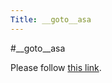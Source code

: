 ```yaml
---
Title: __goto__asa
---
```

#__goto__asa
<head><meta http-equiv="refresh" content="1; url=%base_url%/research/snf13" /></head><body><p>Please follow <a href="%base_url%/research/snf13">this link</a>.</p></body>
